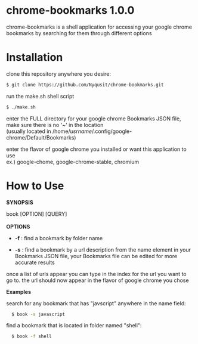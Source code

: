 chrome-bookmarks 1.0.0
============

chrome-bookmarks is a shell application for accessing your google chrome bookmarks by searching for them through different options 

Installation
============
clone this repository anywhere you desire:
```sh
$ git clone https://github.com/Nyqusit/chrome-bookmarks.git
```

run the make.sh shell script
```sh
$ ./make.sh
```
enter the FULL directory for your google chrome Bookmarks JSON file, make sure there is no '~' in the location <br />
(usually located in /home/*usrname*/.config/google-chrome/Default/Bookmarks)

enter the flavor of google chrome you installed or want this application to use <br />
ex.) google-chome, google-chrome-stable, chromium

How to Use
============

**SYNOPSIS**

book [OPTION] [QUERY] <br /> <br />
**OPTIONS**
* **-f** : find a bookmark by folder name

* **-s** : find a bookmark by a url description from the name element in your Bookmarks JSON file, your Bookmarks file can be edited for more accurate results

once a list of urls appear you can type in the index for the url you want to go to. the url should now appear in the flavor of google chrome you chose

**Examples** <br />

search for any bookmark that has "javscript" anywhere in the name field:
```sh
  $ book -s javascript
```

find a bookmark that is located in folder named "shell":

```sh
  $ book -f shell
```
